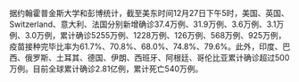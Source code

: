 据约翰霍普金斯大学和彭博统计，截至美东时间12月27日下午5时，美国、英国、Switzerland、意大利、法国分别新增确诊37.4万例、31.9万例、3.6万例、3.1万例、3.0万例，累计确诊5255万例、1228万例、126万例、568万例、925万例，疫苗接种完毕比率为61.7%、70.8%、68.0%、74.8%、79.6%。此外，印度、巴西、俄罗斯、土耳其、德国、伊朗、西班牙、阿根廷、哥伦比亚累计确诊超过500万例。目前全球累计确诊2.81亿例，累计死亡540万例。